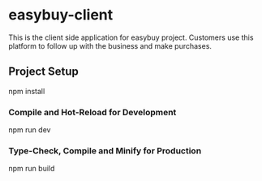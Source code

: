 # easybuy-client

This is the client side application for easybuy project.
Customers use this platform to follow up with the business and make purchases.

## Project Setup

npm install

### Compile and Hot-Reload for Development

npm run dev

### Type-Check, Compile and Minify for Production

npm run build